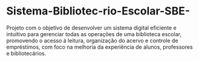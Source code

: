 # Sistema-Bibliotec-rio-Escolar-SBE-
Projeto com o objetivo de desenvolver um sistema digital eficiente e intuitivo para gerenciar todas as operações de uma biblioteca escolar, promovendo o acesso à leitura, organização do acervo e controle de empréstimos, com foco na melhoria da experiência de alunos, professores e bibliotecários.
